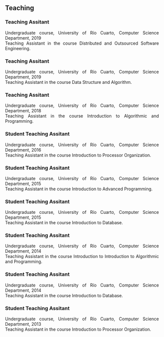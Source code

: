 ## Teaching

### Teaching Assitant

<div style="text-align: justify"> 

Undergraduate course, University of Río Cuarto, Computer Science Department, 2019<br>
Teaching Assistant in the course Distributed and Outsourced Software Engineering.

### Teaching Assitant

Undergraduate course, University of Río Cuarto, Computer Science Department, 2019<br>
Teaching Assistant in the course Data Structure and Algorithm.

### Teaching Assitant

Undergraduate course, University of Río Cuarto, Computer Science Department, 2018
<br>
Teaching Assistant in the course Introduction to Algorithmic and Programming.

### Student Teaching Assitant

Undergraduate course, University of Río Cuarto, Computer Science Department, 2016
<br>
Teaching Assistant in the course Introduction to Processor Organization.

### Student Teaching Assitant

Undergraduate course, University of Río Cuarto, Computer Science Department, 2015
<br>
Teaching Assistant in the course Introduction to Advanced Programming.

### Student Teaching Assitant

Undergraduate course, University of Río Cuarto, Computer Science Department, 2015
<br>
Teaching Assistant in the course Introduction to Database.

### Student Teaching Assitant

Undergraduate course, University of Río Cuarto, Computer Science Department, 2014
<br>
Teaching Assistant in the course Introduction to Introduction to Algorithmic and Programming.

### Student Teaching Assitant

Undergraduate course, University of Río Cuarto, Computer Science Department, 2014
<br>
Teaching Assistant in the course Introduction to Database.

### Student Teaching Assitant

Undergraduate course, University of Río Cuarto, Computer Science Department, 2013
<br>
Teaching Assistant in the course Introduction to Processor Organization.

</div>


